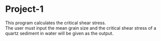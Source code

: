 # Project-1
This program calculates the critical shear stress.  
The user must input the mean grain size and the critical shear stress 
of a quartz sediment in water will be given as the output.
